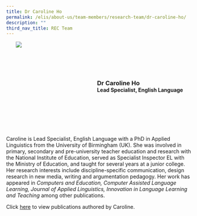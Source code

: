 ```yaml
---
title: Dr Caroline Ho
permalink: /elis/about-us/team-members/research-team/dr-caroline-ho/
description: ""
third_nav_title: REC Team
---
```

<div class="flex">
	<div class="imgCrop">
		<img src="/images/Team%20Members/Caroline_Use%20for%20website.jpg" class="m-0"></div>
		<div class="flex-col">
		<h3 class="m-0"><strong>Dr Caroline Ho</strong></h3>
		<strong>Lead Specialist, English Language</strong>
	</div>
	</div>

<style>
	.m-0 {
		margin: 0 !important;
	}
	.flex {
		display: flex;
		justify-content: center;
		align-items: center; 
		gap: 20px;
	flex-wrap:wrap;
	}
.imgCrop {
    width: 200px !important;
    aspect-ratio: 5/6;
	overflow: hidden;
}
	.flex-col {
		display: flex;
		flex-direction: column;
	}
</style>
		 
Caroline is Lead Specialist, English Language with a PhD in Applied Linguistics from the University of Birmingham (UK). She was involved in primary, secondary and pre-university teacher education and research with the National Institute of Education, served as Specialist Inspector EL with the Ministry of Education, and taught for several years at a junior college. Her research interests include discipline-specific communication, design research in new media, writing and argumentation pedagogy. Her work has appeared in&nbsp;_Computers and Education,&nbsp;Computer Assisted Language Learning,&nbsp;Journal of Applied Linguistics,&nbsp;Innovation in Language Learning and Teaching_&nbsp;among other publications.

Click [here](/elis/about-us/team-members/staff-publications/caroline-ho/) to view publications authored by Caroline.
